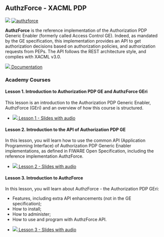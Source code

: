 <h2> AuthzForce - XACML PDP</h2>

[![](https://nexus.lab.fiware.org/repository/raw/public/badges/chapters/security.svg)](https://www.fiware.org/developers/catalogue/)
[![authzforce](https://img.shields.io/badge/tag-authzforce-orange.svg?logo=stackoverflow)](http://stackoverflow.com/questions/tagged/authzforce)

**AuthzForce** is the reference implementation of the Authorization PDP Generic
Enabler (formerly called Access Control GE). Indeed, as mandated by the GE
specification, this implementation provides an API to get authorization
decisions based on authorization policies, and authorization requests from PEPs.
The API follows the REST architecture style, and complies with XACML v3.0.

[![](https://fiware.github.io/academy/img/books.png) Documentation](https://authzforce-ce-fiware.rtfd.io/)

<h3>Academy Courses</h3>

<h4>Lesson 1. Introduction to Authorization PDP GE and AuthzForce GEri</h4>

This lesson is an introduction to the Authorization PDP Generic Enabler,
AuthzForce (GEri) and an overview of how this course is structured.

-   <a href="https://fiware.github.io/academy/authzforce/authzforce1.pptx">![](https://fiware.github.io/academy/img/doc.svg)
    Lesson 1 - Slides with audio</a>

<h4>Lesson 2. Introduction to the API of Authorization PDP GE</h4>

In this lesson, you will learn how to use the common API (Application
Programming Interface) of Authorization PDP Generic Enabler implementations, as
defined in FIWARE Open Specification, including the reference implementation
AuthzForce.

-   <a href="https://fiware.github.io/academy/authzforce/authzforce2.pptx">![](https://fiware.github.io/academy/img/doc.svg)
    Lesson 2 - Slides with audio</a>

<h4>Lesson 3. Introduction to AuthzForce</h4>

In this lesson, you will learn about AuthzForce - the Authorization PDP GEri:

-   Features, including extra API enhancements (not in the GE specification);
-   How to install;
-   How to administer;
-   How to use and program with AuthzForce API.

<span/>

-   <a href="https://fiware.github.io/academy/authzforce/authzforce3.pptx">![](https://fiware.github.io/academy/img/doc.svg)
    Lesson 3 - Slides with audio</a>
